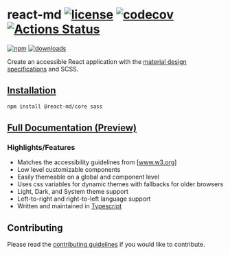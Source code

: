 # react-md [![license](https://img.shields.io/npm/l/react-md)](https://github.com/mlaursen/react-md/blob/main/LICENSE) [![codecov](https://codecov.io/gh/mlaursen/react-md/branch/main/graph/badge.svg)](https://codecov.io/gh/mlaursen/react-md) [![Actions Status](https://github.com/mlaursen/react-md/workflows/Build,%20Lint,%20and%20Test/badge.svg)](https://github.com/mlaursen/react-md/actions)

[![npm](https://img.shields.io/npm/v/react-md)](https://www.npmjs.com/package/react-md)
[![downloads](https://img.shields.io/npm/dw/react-md)](https://www.npmjs.com/package/react-md)

Create an accessible React application with the [material design specifications]
and SCSS.

## [Installation]

```sh
npm install @react-md/core sass
```

## [Full Documentation (Preview)]

### Highlights/Features

- Matches the accessibility guidelines from [www.w3.org]
- Low level customizable components
- Easily themeable on a global and component level
- Uses css variables for dynamic themes with fallbacks for older browsers
- Light, Dark, and System theme support
- Left-to-right and right-to-left language support
- Written and maintained in [Typescript]

## Contributing

Please read the [contributing guidelines](./.github/CONTRIBUTING.md) if you
would like to contribute.

[typescript]: https://www.typescriptlang.org/
[www.w3.org]: https://www.w3.org/TR/wai-aria-practices
[installation]: https://next.react-md.dev/getting-started/installation
[full documentation (preview)]: https://next.react-md.dev
[material design specifications]: https://material.io/design/
